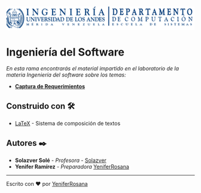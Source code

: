 ![Alt text](https://github.com/yeniferramirez11/Ingenieria-Software-ULA/blob/master/resources/logo_computacion.png)

# Ingeniería del Software
_En esta rama encontrarás el material impartido en el laboratorio de la materia Ingeniería del software sobre los temas:_
* **[Captura de Requerimientos](https://github.com/yeniferrosana/Preparaduria-EISULA/tree/base-datos)**

## Construido con 🛠️

* [LaTeX](https://www.latex-project.org/) - Sistema de composición de textos

## Autores ✒️

* **Solazver Solé** - *Profesora* - [Solazver](https://github.com/solazver)
* **Yenifer Ramírez** - *Preparadora* [YeniferRosana](https://github.com/yeniferrosana)

---
Escrito con ❤️ por [YeniferRosana](https://github.com/yeniferrosana)
